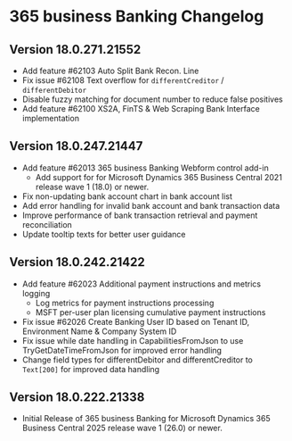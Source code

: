 # 365 business Banking Changelog

## Version 18.0.271.21552

- Add feature #62103 Auto Split Bank Recon. Line
- Fix issue #62108 Text overflow for `differentCreditor` / `differentDebitor`
- Disable fuzzy matching for document number to reduce false positives
- Add feature #62100 XS2A, FinTS & Web Scraping Bank Interface implementation

## Version 18.0.247.21447

- Add feature #62013 365 business Banking Webform control add-in
  - Add support for for Microsoft Dynamics 365 Business Central 2021 release wave 1 (18.0) or newer.
- Fix non-updating bank account chart in bank account list
- Add error handling for invalid bank account and bank transaction data
- Improve performance of bank transaction retrieval and payment reconciliation
- Update tooltip texts for better user guidance

## Version 18.0.242.21422

- Add feature #62023 Additional payment instructions and metrics logging
  - Log metrics for payment instructions processing
  - MSFT per-user plan licensing cumulative payment instructions
- Fix issue #62026 Create Banking User ID based on Tenant ID, Environment Name & Company System ID
- Fix issue while date handling in CapabilitiesFromJson to use TryGetDateTimeFromJson for improved error handling
- Change field types for differentDebitor and differentCreditor to `Text[200]` for improved data handling

## Version 18.0.222.21338

- Initial Release of 365 business Banking for Microsoft Dynamics 365 Business Central 2025 release wave 1 (26.0) or newer.
